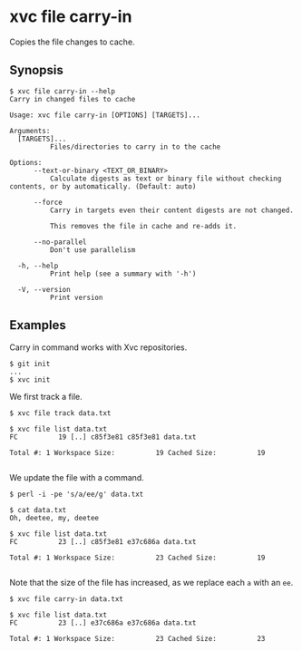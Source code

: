 # xvc file carry-in

Copies the file changes to cache.

## Synopsis

```console
$ xvc file carry-in --help
Carry in changed files to cache

Usage: xvc file carry-in [OPTIONS] [TARGETS]...

Arguments:
  [TARGETS]...
          Files/directories to carry in to the cache

Options:
      --text-or-binary <TEXT_OR_BINARY>
          Calculate digests as text or binary file without checking contents, or by automatically. (Default: auto)

      --force
          Carry in targets even their content digests are not changed.
          
          This removes the file in cache and re-adds it.

      --no-parallel
          Don't use parallelism

  -h, --help
          Print help (see a summary with '-h')

  -V, --version
          Print version

```

## Examples

Carry in command works with Xvc repositories.

```console
$ git init
...
$ xvc init

```

We first track a file.

```console
$ xvc file track data.txt

$ xvc file list data.txt
FC          19 [..] c85f3e81 c85f3e81 data.txt

Total #: 1 Workspace Size:          19 Cached Size:          19


```

We update the file with a command.

```console
$ perl -i -pe 's/a/ee/g' data.txt

$ cat data.txt
Oh, deetee, my, deetee

$ xvc file list data.txt
FC          23 [..] c85f3e81 e37c686a data.txt

Total #: 1 Workspace Size:          23 Cached Size:          19


```

Note that the size of the file has increased, as we replace each `a` with an `ee`.

```console
$ xvc file carry-in data.txt

$ xvc file list data.txt
FC          23 [..] e37c686a e37c686a data.txt

Total #: 1 Workspace Size:          23 Cached Size:          23


```
